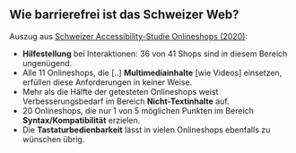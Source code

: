 ## Wie barrierefrei ist das Schweizer Web?

Auszug aus [Schweizer Accessibility-Studie Onlineshops (2020)](https://access-for-all.ch/publikationen/accessibility-studie/accessibility-studie-2020/):

- **Hilfestellung** bei Interaktionen: 36 von 41 Shops sind in diesem Bereich ungenügend.
- Alle 11 Onlineshops, die [..] **Multimediainhalte** [wie Videos] einsetzen, erfüllen diese Anforderungen in keiner Weise.
- Mehr als die Hälfte der getesteten Onlineshops weist Verbesserungsbedarf im Bereich **Nicht-Textinhalte** auf.
- 20 Onlineshops, die nur 1 von 5 möglichen Punkten im Bereich **Syntax/Kompatibilität** erzielen.
- Die **Tastaturbedienbarkeit** lässt in vielen Onlineshops ebenfalls zu wünschen übrig.
